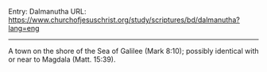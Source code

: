 Entry: Dalmanutha
URL: https://www.churchofjesuschrist.org/study/scriptures/bd/dalmanutha?lang=eng

---

A town on the shore of the Sea of Galilee (Mark 8:10); possibly identical with or near to Magdala (Matt. 15:39).
